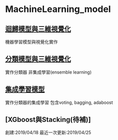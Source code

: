 # MachineLearning_model
## [迴歸模型與三維視覺化](https://github.com/AustinChen123/MachineLearning_model/tree/master/Regressor)
機器學習模型與視覺化實作
## [分類模型與三維視覺化](https://github.com/AustinChen123/MachineLearning_model/tree/master/Classifier)
實作分類器 非集成學習(ensemble learning)
## [集成學習模型](https://github.com/AustinChen123/MachineLearning_model/tree/master/ensemble%20learning)
實作分類器的集成學習 包含voting, bagging, adaboost
## [XGboost與Stacking(待補)]

創建:2019/04/18
最近一次更新:2019/04/25
